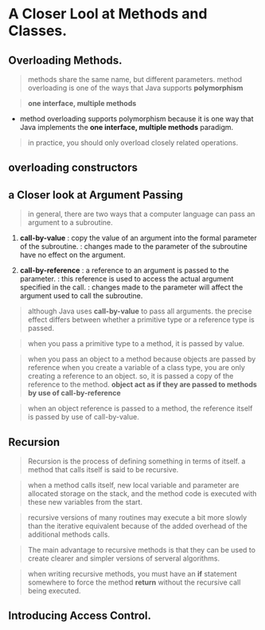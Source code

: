 # A Closer Lool at Methods and Classes.

## Overloading Methods.

> methods share the same name, but different parameters.
> method overloading is one of the ways that Java supports **polymorphism**

> **one interface, multiple methods**
- method overloading supports polymorphism because it is one way that Java implements the **one interface, multiple methods** paradigm.

> in practice, you should only overload closely related operations.

## overloading constructors

## a Closer look at Argument Passing

> in general, there are two ways that a computer language can pass an argument to a subroutine.
1. **call-by-value**
   : copy the value of an argument into the formal parameter of the subroutine.
   : changes made to the parameter of the subroutine have no effect on the argument.

2. **call-by-reference**
   : a reference to an argument is passed to the parameter.
   : this reference is used to access the actual argument specified in the call.
   : changes made to the parameter will affect the argument used to call the subroutine.

> although Java uses **call-by-value** to pass all arguments.
> the precise effect differs between whether a primitive type or a reference type is passed.

> when you pass a primitive type to a method, it is passed by value.

> when you pass an object to a method
> because objects are passed by reference
> when you create a variable of a class type, you are only creating a reference to an object.
> so, it is passed a copy of the reference to the method.
> **object act as if they are passed to methods by use of call-by-reference**

> when an object reference is passed to a method, the reference itself is passed by use of call-by-value.

## Recursion

> Recursion is the process of defining something in terms of itself.
> a method that calls itself is said to be recursive.

> when a method calls itself, new local variable and parameter are allocated storage on the stack,
> and the method code is executed with these new variables from the start.

> recursive versions of many routines may execute a bit more slowly than the iterative equivalent
> because of the added overhead of the additional methods calls.

> The main advantage to recursive methods is that they can be used to create clearer and simpler versions of serveral algorithms.

> when writing recursive methods, you must have an **if** statement somewhere to force the method **return** without the recursive call being executed.

## Introducing Access Control.
